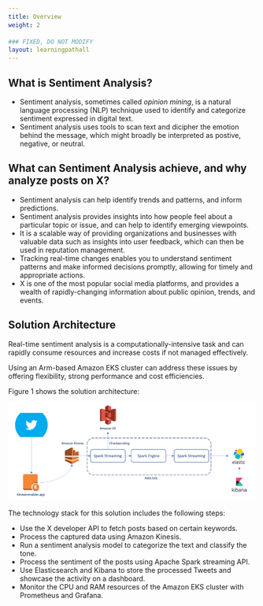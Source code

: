 ```yaml
---
title: Overview
weight: 2

### FIXED, DO NOT MODIFY
layout: learningpathall
---
```


## What is Sentiment Analysis?

* Sentiment analysis, sometimes called *opinion mining*,  is a natural language processing (NLP) technique used to identify and categorize sentiment expressed in digital text. 
* Sentiment analysis uses tools to scan text and dicipher the emotion behind the message, which might broadly be interpreted as postive, negative, or neutral.  

## What can Sentiment Analysis achieve, and why analyze posts on X?

* Sentiment analysis can help identify trends and patterns, and inform predictions.
* Sentiment analysis provides insights into how people feel about a particular topic or issue, and can help to identify emerging viewpoints.
* It is a scalable way of providing organizations and businesses with valuable data such as insights into user feedback, which can then be used in reputation management.
* Tracking real-time changes enables you to understand sentiment patterns and make informed decisions promptly, allowing for timely and appropriate actions.
* X is one of the most popular social media platforms, and provides a wealth of rapidly-changing information about public opinion, trends, and events.


## Solution Architecture

Real-time sentiment analysis is a computationally-intensive task and can rapidly consume resources and increase costs if not managed effectively. 

Using an Arm-based Amazon EKS cluster can address these issues by offering flexibility, strong performance and cost efficiencies.  

Figure 1 shows the solution architecture:

![sentiment analysis #center](_images/Sentiment-Analysis.png "Figure 1: Sentiment Analysis Architecture." )

The technology stack for this solution includes the following steps:

- Use the X developer API to fetch posts based on certain keywords.
- Process the captured data using Amazon Kinesis.
- Run a sentiment analysis model to categorize the text and classify the tone.
- Process the sentiment of the posts using Apache Spark streaming API.
- Use Elasticsearch and Kibana to store the processed Tweets and showcase the activity on a dashboard.
- Monitor the CPU and RAM resources of the Amazon EKS cluster with Prometheus and Grafana.
